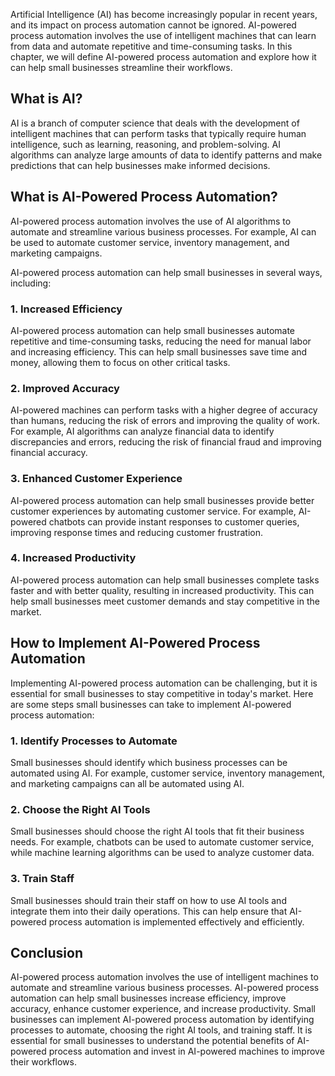 
Artificial Intelligence (AI) has become increasingly popular in recent years, and its impact on process automation cannot be ignored. AI-powered process automation involves the use of intelligent machines that can learn from data and automate repetitive and time-consuming tasks. In this chapter, we will define AI-powered process automation and explore how it can help small businesses streamline their workflows.

## What is AI?

AI is a branch of computer science that deals with the development of intelligent machines that can perform tasks that typically require human intelligence, such as learning, reasoning, and problem-solving. AI algorithms can analyze large amounts of data to identify patterns and make predictions that can help businesses make informed decisions.

## What is AI-Powered Process Automation?

AI-powered process automation involves the use of AI algorithms to automate and streamline various business processes. For example, AI can be used to automate customer service, inventory management, and marketing campaigns.

AI-powered process automation can help small businesses in several ways, including:

### 1\. Increased Efficiency

AI-powered process automation can help small businesses automate repetitive and time-consuming tasks, reducing the need for manual labor and increasing efficiency. This can help small businesses save time and money, allowing them to focus on other critical tasks.

### 2\. Improved Accuracy

AI-powered machines can perform tasks with a higher degree of accuracy than humans, reducing the risk of errors and improving the quality of work. For example, AI algorithms can analyze financial data to identify discrepancies and errors, reducing the risk of financial fraud and improving financial accuracy.

### 3\. Enhanced Customer Experience

AI-powered process automation can help small businesses provide better customer experiences by automating customer service. For example, AI-powered chatbots can provide instant responses to customer queries, improving response times and reducing customer frustration.

### 4\. Increased Productivity

AI-powered process automation can help small businesses complete tasks faster and with better quality, resulting in increased productivity. This can help small businesses meet customer demands and stay competitive in the market.

## How to Implement AI-Powered Process Automation

Implementing AI-powered process automation can be challenging, but it is essential for small businesses to stay competitive in today's market. Here are some steps small businesses can take to implement AI-powered process automation:

### 1\. Identify Processes to Automate

Small businesses should identify which business processes can be automated using AI. For example, customer service, inventory management, and marketing campaigns can all be automated using AI.

### 2\. Choose the Right AI Tools

Small businesses should choose the right AI tools that fit their business needs. For example, chatbots can be used to automate customer service, while machine learning algorithms can be used to analyze customer data.

### 3\. Train Staff

Small businesses should train their staff on how to use AI tools and integrate them into their daily operations. This can help ensure that AI-powered process automation is implemented effectively and efficiently.

## Conclusion

AI-powered process automation involves the use of intelligent machines to automate and streamline various business processes. AI-powered process automation can help small businesses increase efficiency, improve accuracy, enhance customer experience, and increase productivity. Small businesses can implement AI-powered process automation by identifying processes to automate, choosing the right AI tools, and training staff. It is essential for small businesses to understand the potential benefits of AI-powered process automation and invest in AI-powered machines to improve their workflows.
